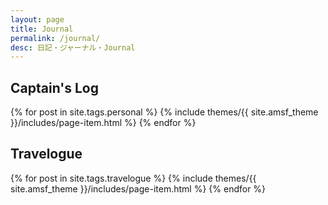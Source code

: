 ```yaml
---
layout: page
title: Journal
permalink: /journal/
desc: 日記・ジャーナル・Journal
---
```


<h2>Captain's Log</h2>
{% for post in site.tags.personal %}
  {% include themes/{{ site.amsf_theme }}/includes/page-item.html %}
{% endfor %}

<h2>Travelogue</h2>
{% for post in site.tags.travelogue %}
  {% include themes/{{ site.amsf_theme }}/includes/page-item.html %}
{% endfor %}
